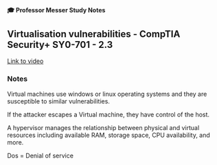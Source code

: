 #### 🎓 Professor Messer Study Notes

## Virtualisation vulnerabilities - CompTIA Security+ SY0-701 - 2.3

[Link to video](https://youtu.be/t2JrPrzRDLA?si=7M3_WoEV2FOo7N2F)

### Notes

Virtual machines use windows or linux operating systems and they are susceptible to similar vulnerabilities. 

If the attacker escapes a Virtual machine, they have control of the host.

A hypervisor manages the relationship between physical and virtual resources including available RAM, storage space, CPU availability, and more.

Dos = Denial of service 

